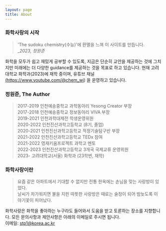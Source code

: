 ```yaml
---
layout: page
title: About
---
```


### 화학사랑의 시작

> 'The sudoku chemistry(수능)'에 환멸을 느껴 이 사이트를 만듭니다.<br>
> __2023, 정원준_

화학을 모두가 쉽고 재밌게 공부할 수 있도록, 지금은 단순히 교안을 제공하는 것에 그치지만 미래에는 더 다양한 guidance를 제공하는 것을 목표로 하고 있습니다. 현재 고려대학교 화학과(2023)에 재학 중이며, 유튜브 채널<a href="https://www.youtube.com/@chem_wj">(https://www.youtube.com/@chem_wj) 을 운영하고 있습니다. 

### 정원준, The Author

> 2017-2019 인천예송중학교 과학동아리 Yesong Creator 부장<br>
> 2017-2018 인천예송중학교 정보동아리 VIVA 부장<br>
> 2019-2021 인천과학대제전 학생운영위원<br>
> 2020-2022 인천진산과학고등학교 (8기, 졸업)<br>
> 2020-2021 인천진산과학고등학교 적정기술탐구반 부장<br>
> 2021-2022 인천진산과학고등학교 TEDx 참여<br>
> 2021-2022 영재키움프로젝트 과학고 멘토<br>
> 2022-2023 인천진산과학고등학교 3개국 국제교류 운영위원<br>
> 2023- 고려대학교(서울) 화학과 (23학번, 재학)<br>


### 화학사랑이란

> 요즘 같은 아파트에서 기대할 수 없지만 전통 한옥에는 손님을 맞는 사랑방이 있었다.<br>
> 날씨가 차가워지면 불을 지핀 따뜻한 사랑방은 때로는 술청이 되어 밤늦도록 이야기꽃이 피어났다.<br>


화학사랑은 화학을 좋아하는 누구라도 들어와서 도움을 받고 토론하는 장소를 지향합니다.
모든 문의사항과 제안사항은 아래의 이메일로 주시면 됩니다.<br>
이메일: <a href="mailto:stp1@korea.ac.kr">stp1@korea.ac.kr</a><br>


